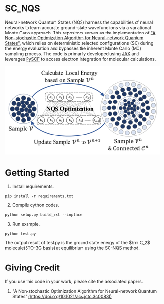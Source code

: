 # SC_NQS
Neural-network Quantum States (NQS) harness the capabilities of neural networks to learn accurate ground-state wavefunctions via a variational Monte Carlo approach. This repository serves as the implementation of ["A Non-stochastic Optimization Algorithm for Neural-network Quantum States"](https://doi.org/10.1021/acs.jctc.3c00831), which relies on deterministic selected configurations (SC) during the energy evaluation and bypasses the inherent Monte Carlo (MC) sampling process. The code is primarily developed using [JAX](https://github.com/google/jax) and leverages [PySCF](https://github.com/pyscf/pyscf) to access electron integration for molecular calculations.

![Table of Contents](./figures/TOC.png)

# Getting Started

1. Install requirements.

```
pip install -r requirements.txt
```

2. Compile cython codes.

```
python setup.py build_ext --inplace
```

3. Run example.

```
python test.py
```

The output result of test.py is the ground state energy of the $\rm C_2$ molecule(STO-3G basis) at equilibrium using the SC-NQS method.

# Giving Credit
If you use this code in your work, please cite the associated papers.

1. "A Non-stochastic Optimization Algorithm for Neural-network Quantum States" [(https://doi.org/10.1021/acs.jctc.3c00831)](https://doi.org/10.1021/acs.jctc.3c00831)
